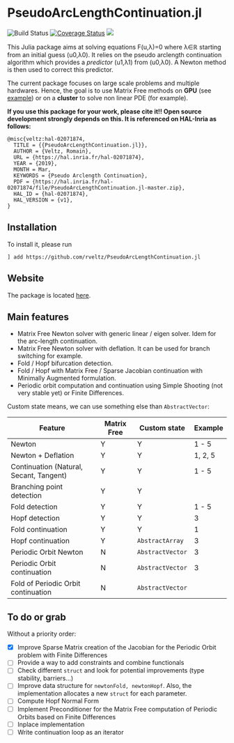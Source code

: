 # PseudoArcLengthContinuation.jl

![Build Status](https://travis-ci.com/rveltz/PseudoArcLengthContinuation.jl.svg?branch=master)
[![Coverage Status](https://coveralls.io/repos/github/rveltz/PseudoArcLengthContinuation.jl/badge.svg?branch=master)](https://coveralls.io/github/rveltz/PseudoArcLengthContinuation.jl?branch=master)
[![](https://img.shields.io/badge/docs-dev-blue.svg)](https://rveltz.github.io/PseudoArcLengthContinuation.jl/dev)

This Julia package aims at solving equations F(u,λ)=0 where λ∈ℝ starting from an initial guess (u0,λ0). It relies on the pseudo arclength continuation algorithm which provides a *predictor* (u1,λ1) from (u0,λ0). A Newton method is then used to correct this predictor.

The current package focuses on large scale problems and multiple hardwares. Hence, the goal is to use Matrix Free methods on **GPU** (see [example](https://rveltz.github.io/PseudoArcLengthContinuation.jl/dev/#Example-5:-the-Swift-Hohenberg-equation-on-the-GPU-1)) or on a **cluster** to solve non linear PDE (for example).

**If you use this package for your work, please cite it!! Open source development strongly depends on this. It is referenced on HAL-Inria as follows:**

```
@misc{veltz:hal-02071874,
  TITLE = {{PseudoArcLengthContinuation.jl}},
  AUTHOR = {Veltz, Romain},
  URL = {https://hal.inria.fr/hal-02071874},
  YEAR = {2019},
  MONTH = Mar,
  KEYWORDS = {Pseudo Arclength Continuation},
  PDF = {https://hal.inria.fr/hal-02071874/file/PseudoArcLengthContinuation.jl-master.zip},
  HAL_ID = {hal-02071874},
  HAL_VERSION = {v1},
}
```

## Installation 

To install it, please run

`] add https://github.com/rveltz/PseudoArcLengthContinuation.jl`

## Website

The package is located [here](https://github.com/rveltz/PseudoArcLengthContinuation.jl).

## Main features

- Matrix Free Newton solver with generic linear / eigen solver. Idem for the arc-length continuation.
- Matrix Free Newton solver with deflation. It can be used for branch switching for example.
- Fold / Hopf bifurcation detection.
- Fold / Hopf with Matrix Free / Sparse Jacobian continuation with Minimally Augmented formulation.
- Periodic orbit computation and continuation using Simple Shooting (not very stable yet) or Finite Differences.

Custom state means, we can use something else than `AbstractVector`:


|Feature|Matrix Free|Custom state| Example |
|---|---|---|---|
| Newton | Y | Y |1 - 5 |
| Newton + Deflation| Y | Y | 1, 2, 5|
| Continuation (Natural, Secant, Tangent) | Y | Y | 1 - 5 |
| Branching point detection | Y | Y |  |
| Fold detection | Y | Y | 1 - 5 |
| Hopf detection | Y | Y | 3 |
| Fold continuation | Y | Y | 1 |
| Hopf continuation | Y | `AbstractArray` | 3 |
| Periodic Orbit Newton | N | `AbstractVector` | 3 |
| Periodic Orbit continuation | N | `AbstractVector` | 3 |
| Fold of Periodic Orbit continuation | N | `AbstractVector` |  |

## To do or grab
Without a priority order:

- [x] Improve Sparse Matrix creation of the Jacobian for the Periodic Orbit problem with Finite Differences
- [ ] Provide a way to add constraints and combine functionals
- [ ] Check different `struct` and look for potential improvements (type stability, barriers...)
- [ ] Improve data structure for `newtonFold, newtonHopf`. Also, the implementation allocates a new `struct` for each parameter.
- [ ] Compute Hopf Normal Form
- [ ] Implement Preconditioner for the Matrix Free computation of Periodic Orbits based on Finite Differences
- [ ] Inplace implementation
- [ ] Write continuation loop as an iterator
